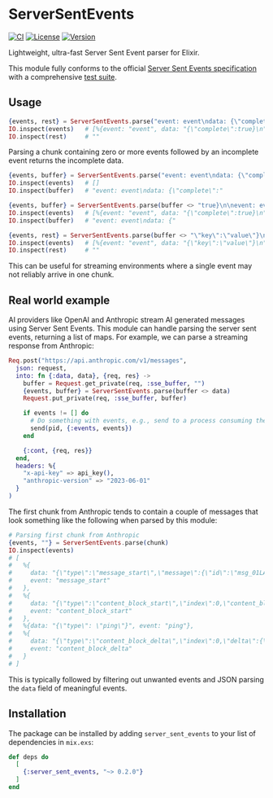 # ServerSentEvents

[![CI](https://github.com/benjreinhart/server_sent_events/actions/workflows/ci.yml/badge.svg)](https://github.com/benjreinhart/server_sent_events/actions/workflows/ci.yml)
[![License](https://img.shields.io/hexpm/l/server_sent_events.svg)](https://github.com/benjreinhart/server_sent_events/blob/main/LICENSE.md)
[![Version](https://img.shields.io/hexpm/v/server_sent_events.svg)](https://hex.pm/benjreinhart/server_sent_events)

Lightweight, ultra-fast Server Sent Event parser for Elixir.

This module fully conforms to the official [Server Sent Events specification](https://html.spec.whatwg.org/multipage/server-sent-events.html#parsing-an-event-stream) with a comprehensive [test suite](https://github.com/benjreinhart/server_sent_events/blob/main/test/server_sent_events_test.exs).

## Usage

```elixir
{events, rest} = ServerSentEvents.parse("event: event\ndata: {\"complete\":true}\n\n")
IO.inspect(events)   # [%{event: "event", data: "{\"complete\":true}\n"}]
IO.inspect(rest)     # ""
```

Parsing a chunk containing zero or more events followed by an incomplete event returns the incomplete data.

```elixir
{events, buffer} = ServerSentEvents.parse("event: event\ndata: {\"complete\":")
IO.inspect(events)   # []
IO.inspect(buffer)   # "event: event\ndata: {\"complete\":"

{events, buffer} = ServerSentEvents.parse(buffer <> "true}\n\nevent: event\ndata: {")
IO.inspect(events)   # [%{event: "event", data: "{\"complete\":true}\n"}]
IO.inspect(buffer)   # "event: event\ndata: {"

{events, rest} = ServerSentEvents.parse(buffer <> "\"key\":\"value\"}\n\n")
IO.inspect(events)   # [%{event: "event", data: "{\"key\":\"value\"}\n"}]
IO.inspect(rest)     # ""
```

This can be useful for streaming environments where a single event may not reliably arrive in one chunk.

## Real world example

AI providers like OpenAI and Anthropic stream AI generated messages using Server Sent Events.
This module can handle parsing the server sent events, returning a list of maps. For example,
we can parse a streaming response from Anthropic:

```elixir
Req.post("https://api.anthropic.com/v1/messages",
  json: request,
  into: fn {:data, data}, {req, res} ->
    buffer = Request.get_private(req, :sse_buffer, "")
    {events, buffer} = ServerSentEvents.parse(buffer <> data)
    Request.put_private(req, :sse_buffer, buffer)

    if events != [] do
      # Do something with events, e.g., send to a process consuming them.
      send(pid, {:events, events})
    end

    {:cont, {req, res}}
  end,
  headers: %{
    "x-api-key" => api_key(),
    "anthropic-version" => "2023-06-01"
  }
)
```

The first chunk from Anthropic tends to contain a couple of messages that look something like the following when parsed by this module:

```elixir
# Parsing first chunk from Anthropic
{events, ""} = ServerSentEvents.parse(chunk)
IO.inspect(events)
# [
#   %{
#     data: "{\"type\":\"message_start\",\"message\":{\"id\":\"msg_01LAFhYgKvtBB5ac5n41oyDn\",\"type\":\"message\",\"role\":\"assistant\",\"model\":\"claude-3-5-sonnet-20241022\",\"content\":[],\"stop_reason\":null,\"stop_sequence\":null,\"usage\":{\"input_tokens\":12,\"output_tokens\":2}}        }",
#     event: "message_start"
#   },
#   %{
#     data: "{\"type\":\"content_block_start\",\"index\":0,\"content_block\":{\"type\":\"text\",\"text\":\"\"}         }",
#     event: "content_block_start"
#   },
#   %{data: "{\"type\": \"ping\"}", event: "ping"},
#   %{
#     data: "{\"type\":\"content_block_delta\",\"index\":0,\"delta\":{\"type\":\"text_delta\",\"text\":\"Here's\"}          }",
#     event: "content_block_delta"
#   }
# ]
```

This is typically followed by filtering out unwanted events and JSON parsing the `data` field of meaningful events.

## Installation

The package can be installed by adding `server_sent_events` to your list of dependencies in `mix.exs`:

```elixir
def deps do
  [
    {:server_sent_events, "~> 0.2.0"}
  ]
end
```

